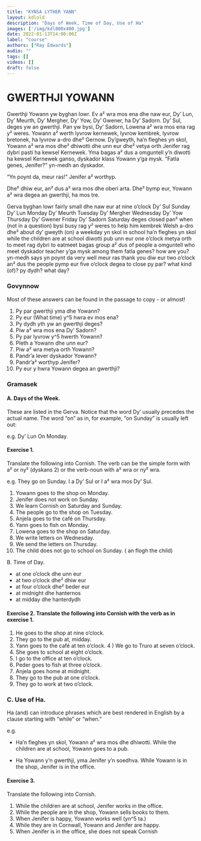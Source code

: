 ```yaml
---
title: "KYNSA LYTHER YANN"
layout: kdlold
description: "Days of Week, Time of Day, Use of Ha"
images: ['/img/kdl800x400.jpg']
date: 2022-01-13T14:00:00Z
label: "course"
authors: ["Ray Edwards"]
audio: ""
tags: []
videos: []
draft: false
---
```



# GWERTHJI YOWANN

Gwerthji Yowann yw byghan lowr. Ev a² wra mos ena dhe naw eur, Dy’ Lun, Dy’ Meurth, Dy’ Mergher, Dy’ Yow, Dy’ Gwener, ha Dy’ Sadorn. Dy’ Sul, deges yw an gwerthji. Pan yw bysi, Dy’ Sadorn, Lowena a² wra mos ena rag y² weres. Yowann a² werth lyvrow kernewek, lyvrow kembrek, lyvrow bretonek, ha lyvrow a-dro dhe² Gernow. Dy’gweyth, ha’n fleghes yn skol, Yowann a² wra mos dhe² dhiwotti dhe unn eur dhe² vetya orth Jenifer rag dybri pasti ha kewsel Kernewek.
Yma bagas a² dus a omguntell y’n diwotti ha kewsel Kernewek ganso, dyskador klass Yowann y’ga mysk.
“Fatla genes, Jenifer?” yn-medh an dyskador. 

“Yn poynt da, meur ras!” Jenifer a² worthyp.

Dhe² dhiw eur, an² dus a² wra mos dhe oberi arta. Dhe² bymp eur, Yowann a² wra degea an gwerthji, ha mos tre.

Gerva
byghan lowr fairly small
dhe naw eur at nine o’clock
Dy’ Sul Sunday
Dy’ Lun Monday
Dy’ Meurth Tuesday
Dy’ Mergher Wednesday
Dy’ Yow Thursday
Dy’ Gwener Friday
Dy’ Sadorn Saturday
deges closed
pan² when
(not in a question)
bysi busy
rag y² weres to help him
kembrek Welsh
a-dro dhe² about
dy’ gweyth (on) a weekday
yn skol in school
ha’n fleghes yn skol
while the children are at school
diwotti pub
unn eur one o’clock
metya orth to meet
rag dybri to eatmeet
bagas group
a² dus of people
a omguntell who meet
dyskador teacher
y’ga mysk among them
fatla genes? how are you?
yn-medh says
yn poynt da very well
meur ras thank you
diw eur two o’clock
an² dus the people
pymp eur five o’clock
degea to close
py par? what kind (of)?
py dydh? what day?



### Govynnow
Most of these answers can be found in the passage to copy - or almost!

1) Py par gwerthji yma dhe Yowann?
2) Py eur (What time) y^5 hwra ev mos ena?
3) Py dydh yth yw an gwerthji deges?
4) Piw a² wra mos ena Dy’ Sadorn?
5) Py par lyvrow y^5 hwerth Yowann?
6) Pleth a Yowann dhe unn eur?
7) Piw a² wra metya orth Yowann?
8) Pandr’a lever dyskador Yowann?
9) Pandr’a² worthyp Jenifer?
10) Py eur y hwra Yowann degea an gwerthji?

### Gramasek

#### A. Days of the Week.
These are listed in the Gerva. Notice that the word Dy’ usually precedes the actual name. The word “on” as in, for example, “on Sunday” is usually left out:

e.g. Dy’ Lun On Monday.

#### Exercise 1. 
Translate the following into Cornish. 
The verb can be the simple form with a² or ny² (dyskans 2) or the verb-noun with a² wra or ny² wra.

e.g. They go on Sunday. I a Dy’ Sul or I a² wra mos Dy’ Sul.

1) Yowann goes to the shop on Monday.
2) Jenifer does not work on Sunday.
3) We learn Cornish on Saturday and Sunday.
4) The people go to the shop on Tuesday.
5) Anjela goes to the café on Thursday.
6) Yann goes to fish on Monday.
7) Lowena goes to the shop on Saturday.
8) We write letters on Wednesday.
9) We send the letters on Thursday.
10) The child does not go to school on Sunday. ( an flogh the child)

B. Time of Day.
- at one o’clock dhe unn eur
- at two o’clock dhe² dhiw eur
- at four o’clock dhe² beder eur
- at midnight dhe hanternos
- at midday dhe hanterdydh

#### Exercise 2. Translate the following into Cornish with the verb as in exercise 1.

1) He goes to the shop at nine o’clock.
2) They go to the pub at, midday.
3) Yann goes to the café at ten o’clock.
4 ) We go to Truro at seven o’clock.
5) She goes to school at eight o’clock.
6) I go to the office at ten o’clock.
7) Peder goes to fish at three o’clock.
8) Anjela goes home at midnight.
9) They go to the pub at one o’clock.
10) They go to work at two o’clock.


### C. Use of Ha.
Ha (and) can introduce phrases which are best rendered in English by a clause starting with “while” or “when.”

e.g. 
- Ha’n fleghes yn skol, Yowann a² wra mos dhe dhiwotti.
While the children are at school, Yowann goes to a pub.

- Ha Yowann y’n gwerthji, yma Jenifer y’n soedhva.
While Yowann is in the shop, Jenifer is in the office.

#### Exercise 3. 
Translate the following into Cornish.

1) While the children are at school, Jenifer works in the office.
2) While the people are in the shop, Yowann sells books to them.
3) When Jenifer is happy, Yowann works well (yn^5 ta.)
4) While they are in Cornwall, Yowann and Jenifer are happy.
5) When Jenifer is in the office, she does not speak Cornish